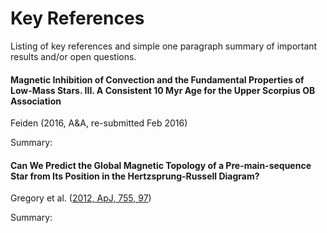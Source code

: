# Key References

Listing of key references and simple one paragraph summary of important results and/or open questions.

#### Magnetic Inhibition of Convection and the Fundamental Properties of Low-Mass Stars. III. A Consistent 10 Myr Age for the Upper Scorpius OB Association

Feiden (2016, A&A, re-submitted Feb 2016)

Summary:

#### Can We Predict the Global Magnetic Topology of a Pre-main-sequence Star from Its Position in the Hertzsprung-Russell Diagram?

Gregory et al. ([2012, ApJ, 755, 97](http://adsabs.harvard.edu/abs/2012ApJ...755...97G))

Summary:
